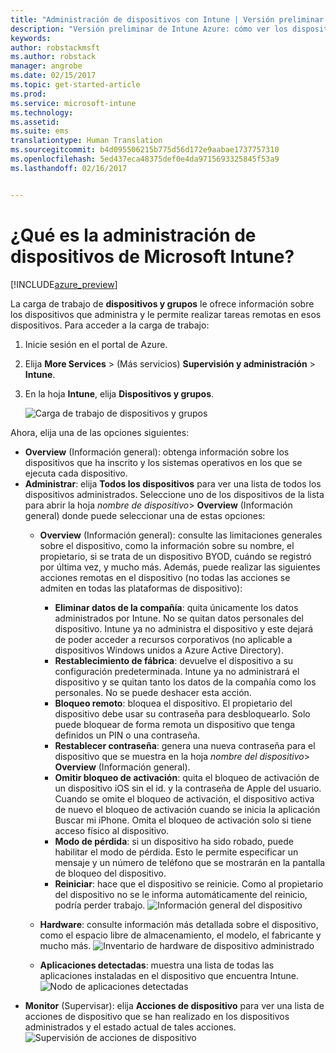 ```yaml
---
title: "Administración de dispositivos con Intune | Versión preliminar de Intune Azure | Microsoft Docs"
description: "Versión preliminar de Intune Azure: cómo ver los dispositivos que administra con Intune y realizar diversas operaciones en ellos."
keywords: 
author: robstackmsft
ms.author: robstack
manager: angrobe
ms.date: 02/15/2017
ms.topic: get-started-article
ms.prod: 
ms.service: microsoft-intune
ms.technology: 
ms.assetid: 
ms.suite: ems
translationtype: Human Translation
ms.sourcegitcommit: b4d095506215b775d56d172e9aabae1737757310
ms.openlocfilehash: 5ed437eca48375def0e4da9715693325845f53a9
ms.lasthandoff: 02/16/2017


---
```


# <a name="what-is-microsoft-intune-device-management"></a>¿Qué es la administración de dispositivos de Microsoft Intune? 


[!INCLUDE[azure_preview](../includes/azure_preview.md)]

La carga de trabajo de **dispositivos y grupos** le ofrece información sobre los dispositivos que administra y le permite realizar tareas remotas en esos dispositivos. Para acceder a la carga de trabajo:

1. Inicie sesión en el portal de Azure.
2. Elija **More Services** >  (Más servicios) **Supervisión y administración** > **Intune**.
3. En la hoja **Intune**, elija **Dispositivos y grupos**.

    ![Carga de trabajo de dispositivos y grupos](./media/devices-and-groups-workload.png)

Ahora, elija una de las opciones siguientes:

- **Overview** (Información general): obtenga información sobre los dispositivos que ha inscrito y los sistemas operativos en los que se ejecuta cada dispositivo.
- **Administrar**: elija **Todos los dispositivos** para ver una lista de todos los dispositivos administrados.
    Seleccione uno de los dispositivos de la lista para abrir la hoja *nombre de dispositivo*> **Overview** (Información general) donde puede seleccionar una de estas opciones:
    - **Overview** (Información general): consulte las limitaciones generales sobre el dispositivo, como la información sobre su nombre, el propietario, si se trata de un dispositivo BYOD, cuándo se registró por última vez, y mucho más. Además, puede realizar las siguientes acciones remotas en el dispositivo (no todas las acciones se admiten en todas las plataformas de dispositivo):
        - **Eliminar datos de la compañía**: quita únicamente los datos administrados por Intune. No se quitan datos personales del dispositivo. Intune ya no administra el dispositivo y este dejará de poder acceder a recursos corporativos (no aplicable a dispositivos Windows unidos a Azure Active Directory).
        - **Restablecimiento de fábrica**: devuelve el dispositivo a su configuración predeterminada. Intune ya no administrará el dispositivo y se quitan tanto los datos de la compañía como los personales. No se puede deshacer esta acción.
        - **Bloqueo remoto**: bloquea el dispositivo. El propietario del dispositivo debe usar su contraseña para desbloquearlo. Solo puede bloquear de forma remota un dispositivo que tenga definidos un PIN o una contraseña.
        - **Restablecer contraseña**: genera una nueva contraseña para el dispositivo que se muestra en la hoja *nombre del dispositivo*> **Overview** (Información general).
        - **Omitir bloqueo de activación**: quita el bloqueo de activación de un dispositivo iOS sin el id. y la contraseña de Apple del usuario. Cuando se omite el bloqueo de activación, el dispositivo activa de nuevo el bloqueo de activación cuando se inicia la aplicación Buscar mi iPhone. Omita el bloqueo de activación solo si tiene acceso físico al dispositivo.
        - **Modo de pérdida**: si un dispositivo ha sido robado, puede habilitar el modo de pérdida. Esto le permite especificar un mensaje y un número de teléfono que se mostrarán en la pantalla de bloqueo del dispositivo.
        - **Reiniciar**: hace que el dispositivo se reinicie. Como al propietario del dispositivo no se le informa automáticamente del reinicio, podría perder trabajo.
        ![Información general del dispositivo](http://i.imgur.com/4Rx4VXm.png)
        
    - **Hardware**: consulte información más detallada sobre el dispositivo, como el espacio libre de almacenamiento, el modelo, el fabricante y mucho más.
    ![Inventario de hardware de dispositivo administrado](./media/hardware-inventory.png)
    - **Aplicaciones detectadas**: muestra una lista de todas las aplicaciones instaladas en el dispositivo que encuentra Intune.
    ![Nodo de aplicaciones detectadas](./media/detected-applications.png)
- **Monitor** (Supervisar): elija **Acciones de dispositivo** para ver una lista de acciones de dispositivo que se han realizado en los dispositivos administrados y el estado actual de tales acciones.
![Supervisión de acciones de dispositivo](./media/monitor-device-actions.png)

